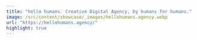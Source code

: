 ```yaml
---
title: "hello humans. Creative Digital Agency, by humans for humans."
image: /src/content/showcase/_images/hellohumans.agency.webp
url: "https://hellohumans.agency/"
highlight: true
---
```

